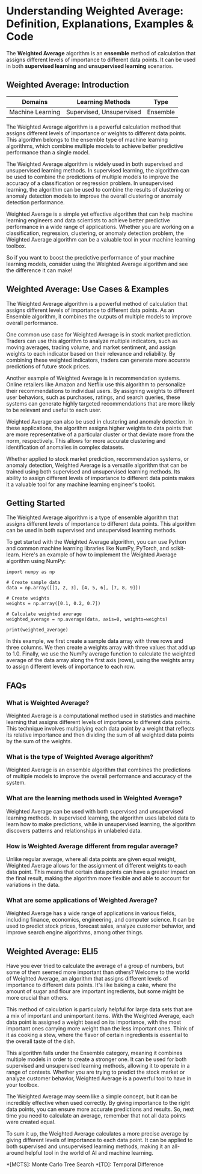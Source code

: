 # Understanding Weighted Average: Definition, Explanations, Examples & Code

The **Weighted Average** algorithm is an **ensemble** method of calculation
that assigns different levels of importance to different data points. It can
be used in both **supervised learning** and **unsupervised learning**
scenarios.

## Weighted Average: Introduction

Domains | Learning Methods | Type  
---|---|---  
Machine Learning | Supervised, Unsupervised | Ensemble  
  
The Weighted Average algorithm is a powerful calculation method that assigns
different levels of importance or weights to different data points. This
algorithm belongs to the ensemble type of machine learning algorithms, which
combine multiple models to achieve better predictive performance than a single
model.

The Weighted Average algorithm is widely used in both supervised and
unsupervised learning methods. In supervised learning, the algorithm can be
used to combine the predictions of multiple models to improve the accuracy of
a classification or regression problem. In unsupervised learning, the
algorithm can be used to combine the results of clustering or anomaly
detection models to improve the overall clustering or anomaly detection
performance.

Weighted Average is a simple yet effective algorithm that can help machine
learning engineers and data scientists to achieve better predictive
performance in a wide range of applications. Whether you are working on a
classification, regression, clustering, or anomaly detection problem, the
Weighted Average algorithm can be a valuable tool in your machine learning
toolbox.

So if you want to boost the predictive performance of your machine learning
models, consider using the Weighted Average algorithm and see the difference
it can make!

## Weighted Average: Use Cases & Examples

The Weighted Average algorithm is a powerful method of calculation that
assigns different levels of importance to different data points. As an
Ensemble algorithm, it combines the outputs of multiple models to improve
overall performance.

One common use case for Weighted Average is in stock market prediction.
Traders can use this algorithm to analyze multiple indicators, such as moving
averages, trading volume, and market sentiment, and assign weights to each
indicator based on their relevance and reliability. By combining these
weighted indicators, traders can generate more accurate predictions of future
stock prices.

Another example of Weighted Average is in recommendation systems. Online
retailers like Amazon and Netflix use this algorithm to personalize their
recommendations to individual users. By assigning weights to different user
behaviors, such as purchases, ratings, and search queries, these systems can
generate highly targeted recommendations that are more likely to be relevant
and useful to each user.

Weighted Average can also be used in clustering and anomaly detection. In
these applications, the algorithm assigns higher weights to data points that
are more representative of a particular cluster or that deviate more from the
norm, respectively. This allows for more accurate clustering and
identification of anomalies in complex datasets.

Whether applied to stock market prediction, recommendation systems, or anomaly
detection, Weighted Average is a versatile algorithm that can be trained using
both supervised and unsupervised learning methods. Its ability to assign
different levels of importance to different data points makes it a valuable
tool for any machine learning engineer's toolkit.

## Getting Started

The Weighted Average algorithm is a type of ensemble algorithm that assigns
different levels of importance to different data points. This algorithm can be
used in both supervised and unsupervised learning methods.

To get started with the Weighted Average algorithm, you can use Python and
common machine learning libraries like NumPy, PyTorch, and scikit-learn.
Here's an example of how to implement the Weighted Average algorithm using
NumPy:

    
    
    
    import numpy as np
    
    # Create sample data
    data = np.array([[1, 2, 3], [4, 5, 6], [7, 8, 9]])
    
    # Create weights
    weights = np.array([0.1, 0.2, 0.7])
    
    # Calculate weighted average
    weighted_average = np.average(data, axis=0, weights=weights)
    
    print(weighted_average)
    
    

In this example, we first create a sample data array with three rows and three
columns. We then create a weights array with three values that add up to 1.0.
Finally, we use the NumPy average function to calculate the weighted average
of the data array along the first axis (rows), using the weights array to
assign different levels of importance to each row.

## FAQs

### What is Weighted Average?

Weighted Average is a computational method used in statistics and machine
learning that assigns different levels of importance to different data points.
This technique involves multiplying each data point by a weight that reflects
its relative importance and then dividing the sum of all weighted data points
by the sum of the weights.

### What is the type of Weighted Average algorithm?

Weighted Average is an ensemble algorithm that combines the predictions of
multiple models to improve the overall performance and accuracy of the system.

### What are the learning methods used in Weighted Average?

Weighted Average can be used with both supervised and unsupervised learning
methods. In supervised learning, the algorithm uses labeled data to learn how
to make predictions, while in unsupervised learning, the algorithm discovers
patterns and relationships in unlabeled data.

### How is Weighted Average different from regular average?

Unlike regular average, where all data points are given equal weight, Weighted
Average allows for the assignment of different weights to each data point.
This means that certain data points can have a greater impact on the final
result, making the algorithm more flexible and able to account for variations
in the data.

### What are some applications of Weighted Average?

Weighted Average has a wide range of applications in various fields, including
finance, economics, engineering, and computer science. It can be used to
predict stock prices, forecast sales, analyze customer behavior, and improve
search engine algorithms, among other things.

## Weighted Average: ELI5

Have you ever tried to calculate the average of a group of numbers, but some
of them seemed more important than others? Welcome to the world of Weighted
Average, an algorithm that assigns different levels of importance to different
data points. It's like baking a cake, where the amount of sugar and flour are
important ingredients, but some might be more crucial than others.

This method of calculation is particularly helpful for large data sets that
are a mix of important and unimportant items. With the Weighted Average, each
data point is assigned a weight based on its importance, with the most
important ones carrying more weight than the less important ones. Think of it
as cooking a stew, where the flavor of certain ingredients is essential to the
overall taste of the dish.

This algorithm falls under the Ensemble category, meaning it combines multiple
models in order to create a stronger one. It can be used for both supervised
and unsupervised learning methods, allowing it to operate in a range of
contexts. Whether you are trying to predict the stock market or analyze
customer behavior, Weighted Average is a powerful tool to have in your
toolbox.

The Weighted Average may seem like a simple concept, but it can be incredibly
effective when used correctly. By giving importance to the right data points,
you can ensure more accurate predictions and results. So, next time you need
to calculate an average, remember that not all data points were created equal.

To sum it up, the Weighted Average calculates a more precise average by giving
different levels of importance to each data point. It can be applied to both
supervised and unsupervised learning methods, making it an all-around helpful
tool in the world of AI and machine learning.

  *[MCTS]: Monte Carlo Tree Search
  *[TD]: Temporal Difference